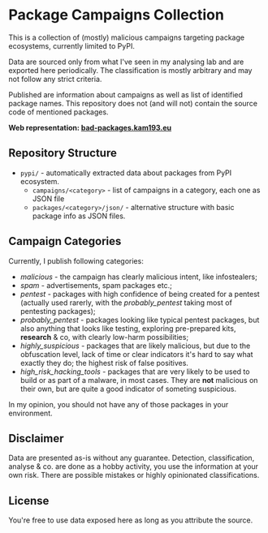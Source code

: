 # Package Campaigns Collection

This is a collection of (mostly) malicious campaigns targeting package ecosystems, currently limited to PyPI.

Data are sourced only from what I've seen in my analysing lab and are exported here periodically. The classification is mostly arbitrary and may not follow any strict criteria.

Published are information about campaigns as well as list of identified package names. This repository does not (and will not) contain the source code of mentioned packages.

**Web representation: [bad-packages.kam193.eu](https://bad-packages.kam193.eu/)**

## Repository Structure

* `pypi/` - automatically extracted data about packages from PyPI ecosystem.
  * `campaigns/<category>` - list of campaigns in a category, each one as JSON file
  * `packages/<category>/json/` - alternative structure with basic package info as JSON files.

## Campaign Categories

Currently, I publish following categories:

* _malicious_ - the campaign has clearly malicious intent, like infostealers;
* _spam_ - advertisements, spam packages etc.;
* _pentest_ - packages with high confidence of being created for a pentest (actually used rarerly, with the _probably_pentest_ taking most of pentesting packages);
* _probably_pentest_ - packages looking like typical pentest packages, but also anything that looks like testing, exploring pre-prepared kits, **research** & co, with clearly low-harm possibilities;
* _highly_suspicious_ - packages that are likely malicious, but due to the obfuscation level, lack of time or clear indicators it's hard to say what exactly they do; the highest risk of false positives.
* _high_risk_hacking_tools_ - packages that are very likely to be used to build or as part of a malware, in most cases. They are **not** malicious on their own, but are quite a good indicator of someting
  suspicious.

In my opinion, you should not have any of those packages in your environment.

## Disclaimer
Data are presented as-is without any guarantee. Detection, classification, analyse & co. are done as a hobby activity, you use the information at your own risk. There are possible mistakes or highly opinionated classifications.

## License

You're free to use data exposed here as long as you attribute the source. 
